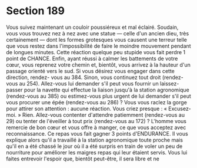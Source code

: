 # Section 189

Vous suivez maintenant un couloir poussiéreux et mal éclairé.
Soudain, vous vous trouvez nez à nez avec une statue — celle d'un
ancien dieu, très certainement — dont les formes grotesques
vous causent une terreur telle que vous restez
dans
l'impossibilité de faire le moindre mouvement pendant de
longues minutes. Cette réaction quelque peu stupide vous fait
perdre 1 point de CHANCE. Enfin, ayant réussi à calmer les
battements de votre cœur, vous reprenez votre chemin et,
bientôt, vous arrivez à la hauteur d'un passage orienté vers le
sud. Si vous désirez vous engager dans cette direction, rendez-
vous au 384. Sinon, vous continuez tout droit (rendez-vous au
254).
Allez-vous lui demander s'il peut vous fournir un laissez-passer
pour la navette qui effectue la liaison jusqu'à la station
agronomique (rendez-vous au 385) ou estimez-vous plus urgent
de lui demander s'il peut vous procurer une épée (rendez-vous au
286) ?
Vous vous raclez la gorge pour attirer son attention : aucune
réaction. Vous criez presque : « Excusez-moi. » Rien. Allez-vous
contenter d'attendre patiemment (rendez-vous au 29) ou tenter
de l'éveiller à tout prix (rendez-vous au 172) ?
L'homme vous remercie de bon cœur et vous offre à manger, ce
que vous acceptez avec reconnaissance. Ce repas vous fait gagner
3 points d'ENDURANCE. Il vous explique alors qu'il a travaillé
à la station agronomique toute proche mais qu'il en a été chassé
le jour où il a été surpris en train de voler un peu de nourriture
pour améliorer les maigres repas qui leur étaient servis. Vous lui
faites entrevoir l'espoir que, bientôt peut-être, il sera libre et ne